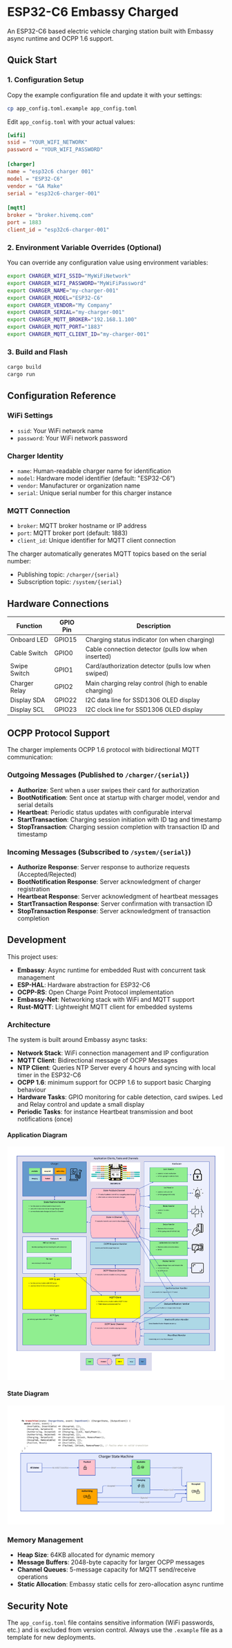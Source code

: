 # ESP32-C6 Embassy Charged

An ESP32-C6 based electric vehicle charging station built with Embassy async runtime and OCPP 1.6 support.

## Quick Start

### 1. Configuration Setup

Copy the example configuration file and update it with your settings:

```bash
cp app_config.toml.example app_config.toml
```

Edit `app_config.toml` with your actual values:

```toml
[wifi]
ssid = "YOUR_WIFI_NETWORK"
password = "YOUR_WIFI_PASSWORD"

[charger]
name = "esp32c6 charger 001"
model = "ESP32-C6"
vendor = "GA Make"
serial = "esp32c6-charger-001"

[mqtt]
broker = "broker.hivemq.com"
port = 1883
client_id = "esp32c6-charger-001"
```

### 2. Environment Variable Overrides (Optional)

You can override any configuration value using environment variables:

```bash
export CHARGER_WIFI_SSID="MyWiFiNetwork"
export CHARGER_WIFI_PASSWORD="MyWiFiPassword"
export CHARGER_NAME="my-charger-001"
export CHARGER_MODEL="ESP32-C6"
export CHARGER_VENDOR="My Company"
export CHARGER_SERIAL="my-charger-001"
export CHARGER_MQTT_BROKER="192.168.1.100"
export CHARGER_MQTT_PORT="1883"
export CHARGER_MQTT_CLIENT_ID="my-charger-001"
```

### 3. Build and Flash

```bash
cargo build
cargo run
```

## Configuration Reference

### WiFi Settings
- `ssid`: Your WiFi network name
- `password`: Your WiFi network password

### Charger Identity
- `name`: Human-readable charger name for identification
- `model`: Hardware model identifier (default: "ESP32-C6")
- `vendor`: Manufacturer or organization name
- `serial`: Unique serial number for this charger instance

### MQTT Connection
- `broker`: MQTT broker hostname or IP address
- `port`: MQTT broker port (default: 1883)
- `client_id`: Unique identifier for MQTT client connection

The charger automatically generates MQTT topics based on the serial number:
- Publishing topic: `/charger/{serial}`
- Subscription topic: `/system/{serial}`

## Hardware Connections

| Function | GPIO Pin | Description |
|----------|----------|-------------|
| Onboard LED | GPIO15 | Charging status indicator (on when charging) |
| Cable Switch | GPIO0 | Cable connection detector (pulls low when inserted) |
| Swipe Switch | GPIO1 | Card/authorization detector (pulls low when swiped) |
| Charger Relay | GPIO2 | Main charging relay control (high to enable charging) |
| Display SDA | GPIO22 | I2C data line for SSD1306 OLED display |
| Display SCL | GPIO23 | I2C clock line for SSD1306 OLED display |

## OCPP Protocol Support

The charger implements OCPP 1.6 protocol with bidirectional MQTT communication:

### Outgoing Messages (Published to `/charger/{serial}`)
- **Authorize**: Sent when a user swipes their card for authorization
- **BootNotification**: Sent once at startup with charger model, vendor and serial details
- **Heartbeat**: Periodic status updates with configurable interval
- **StartTransaction**: Charging session initiation with ID tag and timestamp
- **StopTransaction**: Charging session completion with transaction ID and timestamp

### Incoming Messages (Subscribed to `/system/{serial}`)
- **Authorize Response**: Server response to authorize requests (Accepted/Rejected)
- **BootNotification Response**: Server acknowledgment of charger registration
- **Heartbeat Response**: Server acknowledgment of heartbeat messages
- **StartTransaction Response**: Server confirmation with transaction ID
- **StopTransaction Response**: Server acknowledgment of transaction completion

## Development

This project uses:
- **Embassy**: Async runtime for embedded Rust with concurrent task management
- **ESP-HAL**: Hardware abstraction for ESP32-C6
- **OCPP-RS**: Open Charge Point Protocol implementation
- **Embassy-Net**: Networking stack with WiFi and MQTT support
- **Rust-MQTT**: Lightweight MQTT client for embedded systems

### Architecture
The system is built around Embassy async tasks:
- **Network Stack**: WiFi connection management and IP configuration
- **MQTT Client**: Bidirectional message of OCPP Messages
- **NTP Client**: Queries NTP Server every 4 hours and syncing with local timer in the ESP32-C6
- **OCPP 1.6**: minimum support for OCPP 1.6 to support basic Charging behaviour
- **Hardware Tasks**: GPIO monitoring for cable detection, card swipes. Led and Relay control and update a small display
- **Periodic Tasks**: for instance Heartbeat transmission and boot notifications (once)

#### Application Diagram

![Application Diagram](./architecture/app_diagram.png)

#### State Diagram

![State Diagram](./architecture/state_machine.png)

### Memory Management
- **Heap Size**: 64KB allocated for dynamic memory
- **Message Buffers**: 2048-byte capacity for larger OCPP messages
- **Channel Queues**: 5-message capacity for MQTT send/receive operations
- **Static Allocation**: Embassy static cells for zero-allocation async runtime

## Security Note

The `app_config.toml` file contains sensitive information (WiFi passwords, etc.) and is excluded from version control. Always use the `.example` file as a template for new deployments.
